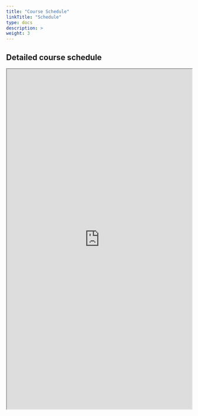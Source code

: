 ```yaml
---
title: "Course Schedule"
linkTitle: "Schedule"
type: docs
description: >
weight: 3
---
```


## Detailed course schedule

<iframe width='100%' height='925' src="https://docs.google.com/spreadsheets/d/e/2PACX-1vQuW7ZRrKoRgRzbxcC3qJYDD5ggG8wknC70RjeYD2nOb45RZgXt0CslQ75uWP5m4TMXX1evKUtPuUGO/pubhtml?widget=true&amp;headers=false"></iframe>

